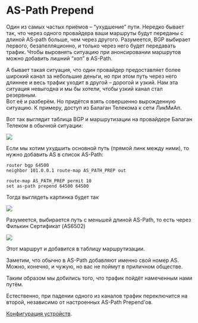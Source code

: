 # AS-Path Prepend

Один из самых частых приёмов – “ухудшение” пути. Нередко бывает так, что через одного провайдера ваши маршруты будут переданы с длиной AS-path больше, чем через другого. Разумеется, BGP выбирает первого, безапелляционно, и только через него будет передавать трафик. Чтобы выровнять ситуацию при анонсировании маршрутов можно добавить лишний “хоп” в AS-Path.

А бывает такая ситуация, что один провайдер предоставляет более широкий канал за небольшие деньги, но при этом путь через него длиннее и весь трафик уходит в другой – дорогой и узкий. Нам эта ситуация невыгодна и мы бы хотели, чтобы узкий канал стал резервным.  
Вот её и разберём. Но придётся взять совершенно вырожденную ситуацию. К примеру, доступ из Балаган Телекома к сети ЛикМиАп.

Вот так выглядит таблица BGP и маршрутизации на провайдере Балаган Телеком в обычной ситуации:

![](http://img-fotki.yandex.ru/get/9230/83739833.29/0_bc5c4_db67f8b7_XL.png)

Если мы хотим ухудшить основной путь \(прямой линк между ними\), то нужно добавить AS в список AS-Path:

```text
router bgp 64500
neighbor 101.0.0.1 route-map AS_PATH_PREP out

route-map AS_PATH_PREP permit 10
set as-path prepend 64500 64500
```

Тогда выглядеть картинка будет так

![](http://img-fotki.yandex.ru/get/9166/83739833.29/0_bc5ef_24b57188_XL.png)

Разумеется, выбирается путь с меньшей длиной AS-Path, то есть через Филькин Сертификат \(AS6502\)

![](http://img-fotki.yandex.ru/get/9116/83739833.29/0_bc67e_b00c0666_XL.png)

Этот маршрут и добавится в таблицу маршрутизации.

Заметим, что обычно в AS-Path добавляют именно свой номер AS. Можно, конечно, и чужую, но вас не поймут в приличном обществе.

Таким образом мы добились того, что трафик пойдёт намеченным нами путём.

Естественно, при падении одного из каналов трафик переключится на второй, независимо от настроенных AS-Path Prepend’ов.

[Конфигурация устройств](https://docs.google.com/document/d/1zWClzNHuSTBm49GPPGGKbol4TH_lwtRy_mJN5xBzpLI/edit?usp=sharing).

